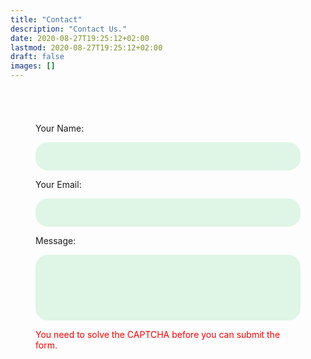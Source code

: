 ```yaml
---
title: "Contact"
description: "Contact Us."
date: 2020-08-27T19:25:12+02:00
lastmod: 2020-08-27T19:25:12+02:00
draft: false
images: []
---
```


<style>
  .form-inner {
  padding: 40px;
  }
  .form-inner input,
  .form-inner textarea {
  display: block;
  width: 100%;
  padding: 15px;
  margin-bottom: 10px;
  border: none;
  border-radius: 20px;
  background: #dff5e5;
  }
  .form-inner textarea {
  resize: none;
  }
  .green-button {
  width: 100%;
  padding: 10px;
  margin-top: 20px;
  border-radius: 20px;
  border: none;
  background: #15ba47;
  font-size: 16px;
  font-weight: 400;
  color: #fff;
  }
  .green-button:hover {
  background: #00581b;
  }
  .hidden {
  display: none;
  }
</style>

<form name="contact" method="POST" data-netlify="true" data-netlify-recaptcha="true">
  <div class="form-inner">
      <p>Your Name: </p>
      <input type="text" name="name" />
      <p>Your Email: </p>
      <input type="email" name="email" />
      <p>Message: </p>
      <textarea name="message" rows="5"></textarea>
      <div data-netlify-recaptcha="true"></div>
      <p style="color: red" id="warnMessage">You need to solve the CAPTCHA before you can submit the form.</p>
      <button class="green-button hidden" type="submit" id="btnSubmit">Submit</button>
  </div>
</form>
<script>
    function recaptchaCallback() {
        var btnSubmit = document.getElementById("btnSubmit");
        if ( btnSubmit.classList.contains("hidden") ) {
            btnSubmit.classList.remove("hidden");
            btnSubmitclassList.add("show");
            warnMessageclassList.add("hidden");
        }
    }
</script>

